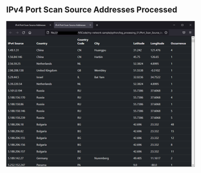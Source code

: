## IPv4 Port Scan Source Addresses Processed
![image](https://github.com/aydevmo/my-network-sample/raw/main/python/log_processing_01/step03_get_summary.png)

